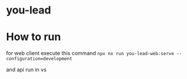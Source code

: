 # you-lead
# How to run
for web client execute this command 
``npx nx run you-lead-web:serve --configuration=development``

and api run in vs 
